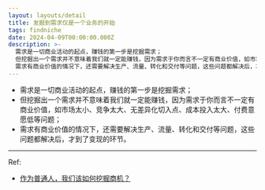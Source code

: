 ```yaml
---
layout: layouts/detail
title: 发掘到需求仅是一个业务的开始
tags: findniche
date: 2024-04-09T00:00:00.000Z
description: >-
  需求是一切商业活动的起点，赚钱的第一步是挖掘需求；
  但挖掘出一个需求并不意味着我们就一定能赚钱，因为需求于你而言不一定有商业价值，如市场太小、竞争太大、无差异化切入点、成本投入太大、付费意愿低等问题；
  需求有商业价值的情况下，还需要解决生产、流量、转化和交付等问题，这些问题都解决后，才到了变现的环节。 Ref: 作为普...
---
```

* 需求是一切商业活动的起点，赚钱的第一步是挖掘需求；
* 但挖掘出一个需求并不意味着我们就一定能赚钱，因为需求于你而言不一定有商业价值，如市场太小、竞争太大、无差异化切入点、成本投入太大、付费意愿低等问题；
* 需求有商业价值的情况下，还需要解决生产、流量、转化和交付等问题，这些问题都解决后，才到了变现的环节。

--- 

Ref:
* <a href="https://t.zsxq.com/13s8uyejx">作为普通人，我们该如何挖掘商机？</a>
